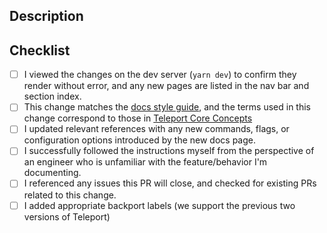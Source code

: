 ## Description

<!-- Describe the new documentation added in this PR -->

## Checklist

- [ ] I viewed the changes on the dev server (`yarn dev`) to confirm they render without error, and any new pages are listed in the nav bar and section index.
- [ ] This change matches the [docs style guide](https://goteleport.com/docs/contributing/documentation/style-guide/), and the terms used in this change correspond to those in [Teleport Core Concepts](https://goteleport.com/docs/core-concepts)
- [ ] I updated relevant references with any new commands, flags, or configuration options introduced by the new docs page.
- [ ] I successfully followed the instructions myself from the perspective of an engineer who is unfamiliar with the feature/behavior I'm documenting.
- [ ] I referenced any issues this PR will close, and checked for existing PRs related to this change.
- [ ] I added appropriate backport labels (we support the previous two versions of Teleport)
